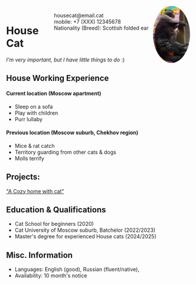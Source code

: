 <img style="float:right;border-radius:50%;width:100px;padding:6px" src="cat-avatar.jpg" />
<br>
<span style="float:right;padding:6px"> 
  housecat@email.cat <br> mobile: +7 (XXX) 12345678 <br> Nationality (Breed): Scottish folded ear
</span>

# House Cat 
_I'm very important, but I have little things to do_ :)

## House Working Experience

#### Current location (Moscow apartment)

* Sleep on a sofa
* Play with children
* Purr lullaby

#### Previous location (Moscow suburb, Chekhov region) 

* Mice & rat catch
* Territory guarding from other cats & dogs
* Molls terrify


## Projects: 
["A Cozy home with cat"](https://www.istockphoto.com/ru/search/2/image-film?phrase=scottish%20fold%20ear%20cat)

## Education & Qualifications

* Cat School for beginners (2020)
* Cat University of Moscow suburb, Batchelor (2022/2023)
* Master's degree for experienced House cats (2024/2025)


## Misc. Information

* Languages: English (good), Russian (fluent/native), 
* Availability: 10 month's notice